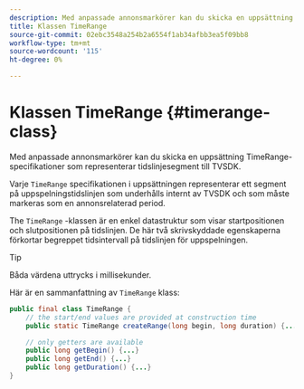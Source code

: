 ```yaml
---
description: Med anpassade annonsmarkörer kan du skicka en uppsättning TimeRange-specifikationer som representerar tidslinjesegment till TVSDK.
title: Klassen TimeRange
source-git-commit: 02ebc3548a254b2a6554f1ab34afbb3ea5f09bb8
workflow-type: tm+mt
source-wordcount: '115'
ht-degree: 0%

---
```


# Klassen TimeRange {#timerange-class}

Med anpassade annonsmarkörer kan du skicka en uppsättning TimeRange-specifikationer som representerar tidslinjesegment till TVSDK.

<!--<a id="section_42EB6D62627A424ABA250E3246EFEFC3"></a>-->

Varje `TimeRange` specifikationen i uppsättningen representerar ett segment på uppspelningstidslinjen som underhålls internt av TVSDK och som måste markeras som en annonsrelaterad period.

The `TimeRange` -klassen är en enkel datastruktur som visar startpositionen och slutpositionen på tidslinjen. De här två skrivskyddade egenskaperna förkortar begreppet tidsintervall på tidslinjen för uppspelningen.

>[!TIP]
>
>Båda värdena uttrycks i millisekunder.

Här är en sammanfattning av `TimeRange` klass:

```java
public final class TimeRange {
    // the start/end values are provided at construction time
    public static TimeRange createRange(long begin, long duration) {...} 

    // only getters are available
    public long getBegin() {...} 
    public long getEnd() {...} 
    public long getDuration() {...}
}
```
